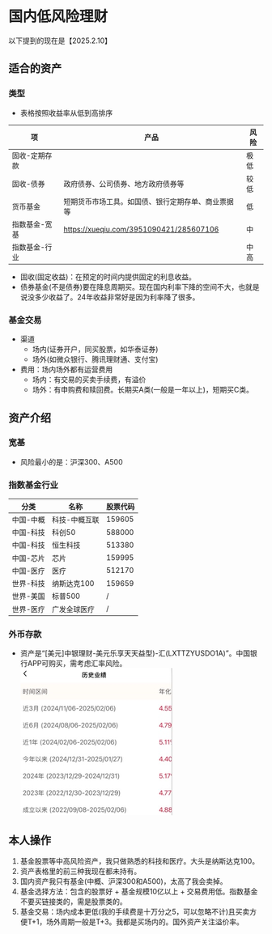 # 国内低风险理财
以下提到的现在是【2025.2.10】

## 适合的资产
### 类型
* 表格按照收益率从低到高排序

| 项 | 产品 | 风险 |
| - | - | - |
| 固收-定期存款 |  | 极低 |
| 固收-债券 | 政府债券、公司债券、地方政府债券等 | 较低 |
| 货币基金 | 短期货币市场工具。如国债、银行定期存单、商业票据等 | 低 |
| 指数基金-宽基 | https://xueqiu.com/3951090421/285607106 | 中 |
| 指数基金-行业 |  | 中高 |

* 固收(固定收益)：在预定的时间内提供固定的利息收益。
* 债券基金(不是债券)要在降息周期买。现在国内利率下降的空间不大，也就是说没多少收益了。24年收益非常好是因为利率降了很多。

### 基金交易
* 渠道
    * 场内(证券开户，同买股票，如华泰证券)
    * 场外(如微众银行、腾讯理财通、支付宝)
* 费用：场内场外都有运营费用
    * 场内：有交易的买卖手续费，有溢价
    * 场外：有申购费和赎回费。长期买A类(一般是一年以上)，短期买C类。

## 资产介绍
### 宽基
* 风险最小的是：沪深300、A500

### 指数基金行业
| 分类 | 名称 | 股票代码 |
| - | - | - |
| 中国-中概 | 科技-中概互联 | 159605 |
| 中国-科技 | 科创50 | 588000 |
| 中国-科技 | 恒生科技 | 513380 |
| 中国-芯片 | 芯片 | 159995 |
| 中国-医疗 | 医疗 | 512170 |
| 世界-科技 | 纳斯达克100 | 159659 |
| 世界-美国 | 标普500 | / |
| 世界-医疗 | 广发全球医疗 | / |

### 外币存款
* 资产是“[美元]中银理财-美元乐享天天益型)-汇(LXTTZYUSDO1A)”。中国银行APP可购买，需考虑汇率风险。
![](../s/kb/LXTTZYUSDO1A.jpg)

## 本人操作
1. 基金股票等中高风险资产，我只做熟悉的科技和医疗。大头是纳斯达克100。
1. 资产表格里的前三种我现在都未持有。
1. 国内资产我只有基金(中概、沪深300和A500)，太高了我会卖掉。
1. 基金选择方法：包含的股票好 + 基金规模10亿以上 + 交易费用低。指数基金不要买链接类的，需是股票类的。
1. 基金交易：场内成本更低(我的手续费是十万分之5，可以忽略不计)且买卖方便T+1，场外周期一般是T+3。我都是买场内的。国外资产关注溢价率。